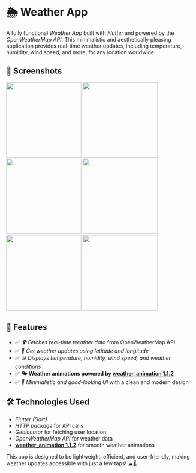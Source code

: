 # 🌦 Weather App

A fully functional *Weather App* built with *Flutter* and powered by the *OpenWeatherMap API*. This minimalistic and aesthetically pleasing application provides real-time weather updates, including temperature, humidity, wind speed, and more, for any location worldwide.

## 📸 Screenshots
<img src="https://github.com/user-attachments/assets/5e914817-6fba-4ec3-b367-970cf963ea27" width="200"/>
<img src="https://github.com/user-attachments/assets/231dfdfa-c38f-476c-a4b6-22e9130c22a0" width="200"/>
<img src="https://github.com/user-attachments/assets/ef983e25-eeed-4f04-a0de-06ac8572274e" width="200"/>
<img src="https://github.com/user-attachments/assets/b6004dbf-3064-4ab9-a838-ec50aecaa759" width="200"/>
<img src="https://github.com/user-attachments/assets/3d296eb5-d0d3-49b8-b37d-9bfa2fb2c81b" width="200"/>
<img src="https://github.com/user-attachments/assets/df7ab26c-5ae7-4f56-9fa1-0559eab30c8d" width="200"/>







## 🚀 Features

- ✅ *🌍 Fetches real-time weather data* from OpenWeatherMap API  
- ✅ *📡 Get weather updates using latitude and longitude*  
- ✅ *📊 Displays temperature, humidity, wind speed, and weather conditions*  
- ✅ **🌤 Weather animations powered by [weather_animation 1.1.2](https://pub.dev/packages/weather_animation)**  
- ✅ *🎨 Minimalistic and good-looking UI* with a clean and modern design  

## 🛠 Technologies Used

- *Flutter (Dart)*  
- *HTTP package* for API calls  
- *Geolocator* for fetching user location  
- *OpenWeatherMap API* for weather data  
- **[weather_animation 1.1.2](https://pub.dev/packages/weather_animation)** for smooth weather animations  

This app is designed to be lightweight, efficient, and user-friendly, making weather updates accessible with just a few taps! ☁🌡  

